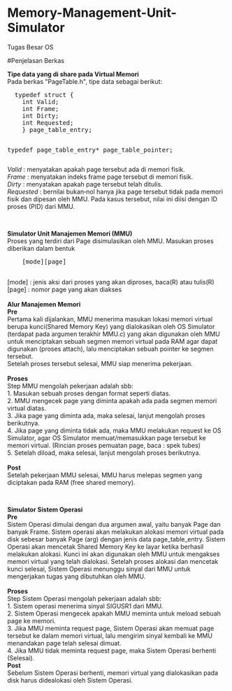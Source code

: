 # Memory-Management-Unit-Simulator
Tugas Besar OS

#Penjelasan Berkas
<p>
  <b>Tipe data yang di share pada Virtual Memori</b><br>
  Pada berkas "PageTable.h", tipe data sebagai berikut:
  <pre>
  typedef struct {
    int Valid;
    int Frame;
    int Dirty;
    int Requested;
    } page_table_entry;

  typedef page_table_entry* page_table_pointer;
  </pre>
  <i>Valid</i> : menyatakan apakah page tersebut ada di memori fisik. <br>
  <i>Frame</i> : menyatakan indeks frame page tersebut di memori fisik.<br>
  <i>Dirty</i> : menyatakan apakah page tersebut telah ditulis. <br>
  <i>Requested</i> : bernilai bukan‐nol hanya jika page tersebut tidak pada memori fisik dan dipesan oleh MMU. Pada kasus tersebut, nilai ini diisi dengan ID proses (PID) dari MMU.<br>
</p>
<br>
<p>
  <b>Simulator Unit Manajemen Memori (MMU)</b><br>
  Proses yang terdiri dari Page disimulasikan oleh MMU. Masukan proses diberikan dalam bentuk
  <pre>
    [mode][page]
  </pre>
  [mode] : jenis aksi dari proses yang akan diproses, baca(R) atau tulis(R) <br>
  [page] : nomor page yang akan diakses<br><br>
  <b> Alur Manajemen Memori </b><br>
  <b>Pre</b><br>
  Pertama kali dijalankan, MMU menerima masukan lokasi memori virtual berupa kunci(Shared Memory Key) yang dialokasikan oleh OS Simulator (terdapat pada argumen terakhir MMU.c) yang akan digunakan oleh MMU untuk menciptakan sebuah segmen memori virtual pada RAM agar dapat digunakan (proses attach), lalu menciptakan sebuah pointer ke segmen tersebut.<br>
  Setelah proses tersebut selesai, MMU siap menerima pekerjaan.<br><br>
  <b>Proses</b><br>
  Step MMU mengolah pekerjaan adalah sbb:<br>
  1. Masukan sebuah proses dengan format seperti diatas.<br>
  2. MMU mengecek page yang diminta apakah ada pada segmen memori virtual diatas.<br>
  3. Jika page yang diminta ada, maka selesai, lanjut mengolah proses berikutnya.<br>
  4. Jika page yang diminta tidak ada, maka MMU melakukan request ke OS Simulator, agar OS Simulator memuat/memasukkan page tersebut ke memori virtual. (Rincian proses pemuatan page, baca : spek tubes)<br>
  5. Setelah diload, maka selesai, lanjut mengolah proses berikutnya.<br><br>
  <b>Post</b><br>
  Setelah pekerjaan MMU selesai, MMU harus melepas segmen yang diciptakan pada RAM (free shared memory).<br>
</p>
<br>
<p>
  <b>Simulator Sistem Operasi</b><br>
  <b>Pre</b><br>
  Sistem Operasi dimulai dengan dua argumen awal, yaitu banyak Page dan banyak Frame. Sistem operasi akan melakukan alokasi memori virtual pada disk sebesar banyak Page (arg) dengan jenis data page_table_entry. Sistem Operasi akan mencetak Shared Memory Key ke layar ketika berhasil melakukan alokasi. Kunci ini akan digunakan oleh MMU untuk mengakses memori virtual yang telah dialokasi.
  Setelah proses alokasi dan mencetak kunci selesai, Sistem Operasi menunggu sinyal dari MMU untuk mengerjakan tugas yang dibutuhkan oleh MMU.<br><br>
  <b>Proses</b><br>
  Step Sistem Operasi mengolah pekerjaan adalah sbb:<br>
  1. Sistem operasi menerima sinyal SIGUSR1 dari MMU.<br>
  2. Sistem Operasi mengecek apakah MMU meminta untuk meload sebuah page ke memori.<br>
  3. Jika MMU meminta request page, Sistem Operasi akan memuat page tersebut ke dalam memori virtual, lalu mengirim sinyal kembali ke MMU menandakan page telah selesai dimuat.<br>
  4. Jika MMU tidak meminta request page, maka Sistem Operasi berhenti (Selesai).<br>
  <b>Post</b><br>
  Sebelum Sistem Operasi berhenti, memori virtual yang dialokasikan pada disk harus didealokasi oleh Sistem Operasi.<br>
  
</p>
<br>
